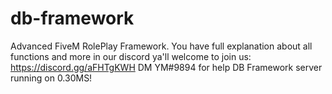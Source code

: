# db-framework
Advanced FiveM RolePlay Framework.
You have full explanation about all functions and more in our discord ya'll welcome to join us: https://discord.gg/aFHTgKWH
DM YM#9894 for help
DB Framework server running on 0.30MS!
